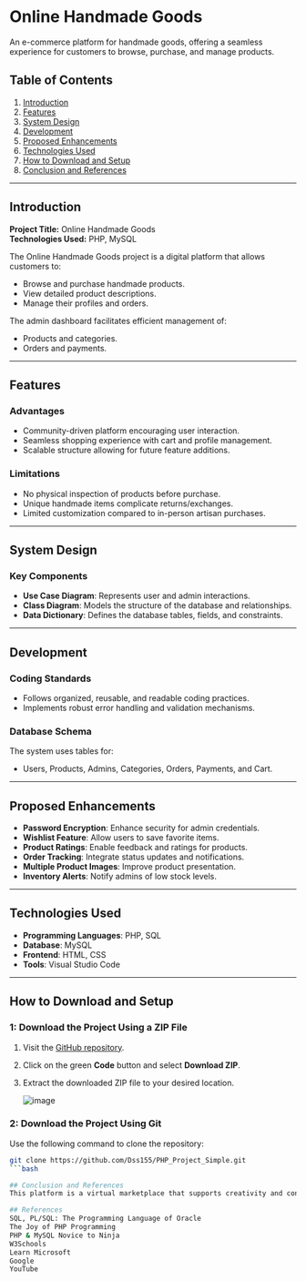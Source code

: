 # Online Handmade Goods

An e-commerce platform for handmade goods, offering a seamless experience for customers to browse, purchase, and manage products. 

## Table of Contents
1. [Introduction](#introduction)
2. [Features](#features)
3. [System Design](#system-design)
4. [Development](#development)
5. [Proposed Enhancements](#proposed-enhancements)
6. [Technologies Used](#technologies-used)
7. [How to Download and Setup](#how-to-download-and-setup)
8. [Conclusion and References](#conclusion-and-references)

---

## Introduction

**Project Title:** Online Handmade Goods  
**Technologies Used:** PHP, MySQL  

The Online Handmade Goods project is a digital platform that allows customers to:
- Browse and purchase handmade products.
- View detailed product descriptions.
- Manage their profiles and orders.

The admin dashboard facilitates efficient management of:
- Products and categories.
- Orders and payments.

---

## Features

### Advantages
- Community-driven platform encouraging user interaction.
- Seamless shopping experience with cart and profile management.
- Scalable structure allowing for future feature additions.

### Limitations
- No physical inspection of products before purchase.
- Unique handmade items complicate returns/exchanges.
- Limited customization compared to in-person artisan purchases.

---

## System Design

### Key Components
- **Use Case Diagram**: Represents user and admin interactions.
- **Class Diagram**: Models the structure of the database and relationships.
- **Data Dictionary**: Defines the database tables, fields, and constraints.

---

## Development

### Coding Standards
- Follows organized, reusable, and readable coding practices.
- Implements robust error handling and validation mechanisms.

### Database Schema
The system uses tables for:
- Users, Products, Admins, Categories, Orders, Payments, and Cart.

---

## Proposed Enhancements
- **Password Encryption**: Enhance security for admin credentials.
- **Wishlist Feature**: Allow users to save favorite items.
- **Product Ratings**: Enable feedback and ratings for products.
- **Order Tracking**: Integrate status updates and notifications.
- **Multiple Product Images**: Improve product presentation.
- **Inventory Alerts**: Notify admins of low stock levels.

---

## Technologies Used
- **Programming Languages**: PHP, SQL
- **Database**: MySQL
- **Frontend**: HTML, CSS
- **Tools**: Visual Studio Code

---

## How to Download and Setup

### 1: Download the Project Using a ZIP File
1. Visit the [GitHub repository](https://github.com/Dss155/PHP_Project_Simple).
2. Click on the green **Code** button and select **Download ZIP**.
3. Extract the downloaded ZIP file to your desired location.

   ![image](https://github.com/user-attachments/assets/ecaf63e2-8471-4c2b-a14e-38b6fa4ae632)


### 2: Download the Project Using Git
Use the following command to clone the repository:
```bash
git clone https://github.com/Dss155/PHP_Project_Simple.git
```bash

## Conclusion and References
This platform is a virtual marketplace that supports creativity and connects buyers with talented artisans. It offers unique, handmade products while fostering a sense of community and enhancing user engagement. Each purchase supports talented crafters and helps keep the spirit of creativity alive.

## References
SQL, PL/SQL: The Programming Language of Oracle
The Joy of PHP Programming
PHP & MySQL Novice to Ninja
W3Schools
Learn Microsoft
Google
YouTube





